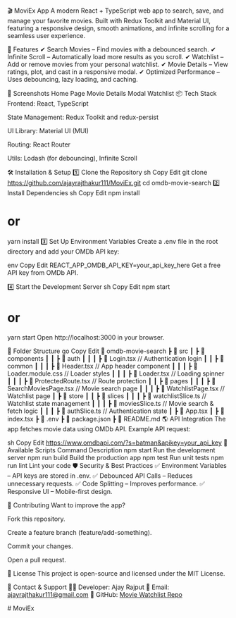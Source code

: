 🎬 MoviEx App
A modern React + TypeScript web app to search, save, and manage your favorite movies. Built with Redux Toolkit and Material UI, featuring a responsive design, smooth animations, and infinite scrolling for a seamless user experience.

🚀 Features
✔ Search Movies – Find movies with a debounced search.
✔ Infinite Scroll – Automatically load more results as you scroll.
✔ Watchlist – Add or remove movies from your personal watchlist.
✔ Movie Details – View ratings, plot, and cast in a responsive modal.
✔ Optimized Performance – Uses debouncing, lazy loading, and caching.

📸 Screenshots
Home Page	Movie Details Modal	Watchlist
📦 Tech Stack
Frontend: React, TypeScript

State Management: Redux Toolkit and redux-persist

UI Library: Material UI (MUI)

Routing: React Router

Utils: Lodash (for debouncing), Infinite Scroll

🛠 Installation & Setup
1️⃣ Clone the Repository
sh
Copy
Edit
git clone https://github.com/ajayrajthakur111/MoviEx.git
cd omdb-movie-search
2️⃣ Install Dependencies
sh
Copy
Edit
npm install
# or
yarn install
3️⃣ Set Up Environment Variables
Create a .env file in the root directory and add your OMDb API key:

env
Copy
Edit
REACT_APP_OMDB_API_KEY=your_api_key_here
Get a free API key from OMDb API.

4️⃣ Start the Development Server
sh
Copy
Edit
npm start
# or
yarn start
Open http://localhost:3000 in your browser.

📜 Folder Structure
go
Copy
Edit
📂 omdb-movie-search
 ┣ 📂 src
 ┃ ┣ 📂 components
 ┃ ┃ ┣ 📂 auth
 ┃ ┃ ┃ ┣ 📜 Login.tsx        // Authentication login
 ┃ ┃ ┣ 📂 common
 ┃ ┃ ┃ ┣ 📜 Header.tsx       // App header component
 ┃ ┃ ┃ ┣ 📜 Loader.module.css // Loader styles
 ┃ ┃ ┃ ┣ 📜 Loader.tsx       // Loading spinner
 ┃ ┃ ┃ ┣ 📜 ProtectedRoute.tsx // Route protection
 ┃ ┃ ┣ 📂 pages
 ┃ ┃ ┃ ┣ 📜 SearchMoviesPage.tsx // Movie search page
 ┃ ┃ ┃ ┣ 📜 WatchlistPage.tsx    // Watchlist page
 ┃ ┣ 📂 store
 ┃ ┃ ┣ 📂 slices
 ┃ ┃ ┃ ┣ 📜 watchlistSlice.ts  // Watchlist state management
 ┃ ┃ ┃ ┣ 📜 moviesSlice.ts     // Movie search & fetch logic
 ┃ ┃ ┃ ┣ 📜 authSlice.ts       // Authentication state
 ┃ ┣ 📜 App.tsx
 ┃ ┣ 📜 index.tsx
 ┣ 📜 .env
 ┣ 📜 package.json
 ┣ 📜 README.md
🌎 API Integration
The app fetches movie data using OMDb API.
Example API request:

sh
Copy
Edit
https://www.omdbapi.com/?s=batman&apikey=your_api_key
📌 Available Scripts
Command	Description
npm start	Run the development server
npm run build	Build the production app
npm test	Run unit tests
npm run lint	Lint your code
🛡 Security & Best Practices
✅ Environment Variables – API keys are stored in .env.
✅ Debounced API Calls – Reduces unnecessary requests.
✅ Code Splitting – Improves performance.
✅ Responsive UI – Mobile-first design.

🤝 Contributing
Want to improve the app?

Fork this repository.

Create a feature branch (feature/add-something).

Commit your changes.

Open a pull request.

📜 License
This project is open-source and licensed under the MIT License.

📩 Contact & Support
👨‍💻 Developer: Ajay Rajput
📧 Email: ajayrajthakur111@gmail.com
🚀 GitHub: [Movie Watchlist Repo](https://github.com/ajayrajthakur111/MoviEx.git)

#   M o v i E x  
 